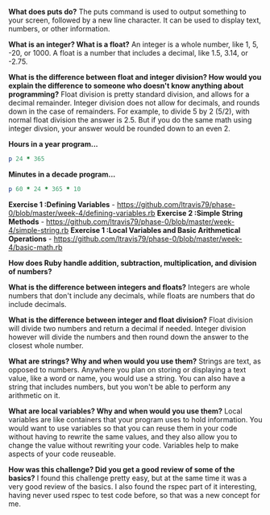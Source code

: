 **What does puts do?**
The puts command is used to output something to your screen, followed by a new line character.  It can be used to display text, numbers, or other information.

**What is an integer?  What is a float?**
An integer is a whole number, like 1, 5, -20, or 1000.  A float is a number that includes a decimal, like 1.5, 3.14, or -2.75.

**What is the difference between float and integer division?  How would you explain the difference to someone who doesn't know anything about programming?**
Float division is pretty standard division, and allows for a decimal remainder.  Integer division does not allow for decimals, and rounds down in the case of remainders.  For example, to divide 5 by 2 (5/2), with normal float division the answer is 2.5.  But if you do the same math using integer divsion, your answer would be rounded down to an even 2.


**Hours in a year program...**
```ruby
p 24 * 365
```

**Minutes in a decade program...**
```ruby
p 60 * 24 * 365 * 10
```

**Exercise 1 :Defining Variables** - https://github.com/ltravis79/phase-0/blob/master/week-4/defining-variables.rb
**Exercise 2 :Simple String Methods** - https://github.com/ltravis79/phase-0/blob/master/week-4/simple-string.rb
**Exercise 1 :Local Variables and Basic Arithmetical Operations** - https://github.com/ltravis79/phase-0/blob/master/week-4/basic-math.rb


**How does Ruby handle addition, subtraction, multiplication, and division of numbers?**


**What is the difference between integers and floats?**
Integers are whole numbers that don't include any decimals, while floats are numbers that do include decimals.

**What is the difference between integer and float division?**
Float division will divide two numbers and return a decimal if needed.  Integer division however will divide the numbers and then round down the answer to the closest whole number.

**What are strings? Why and when would you use them?**
Strings are text, as opposed to numbers.  Anywhere you plan on storing or displaying a text value, like a word or name, you would use a string.  You can also have a string that includes numbers, but you won't be able to perform any arithmetic on it.

**What are local variables? Why and when would you use them?**
Local variables are like containers that your program uses to hold information.  You would want to use variables so that you can reuse them in your code without having to rewrite the same values, and they also allow you to change the value without rewriting your code.  Variables help to make aspects of your code reuseable.

**How was this challenge? Did you get a good review of some of the basics?**
I found this challenge pretty easy, but at the same time it was a very good review of the basics.  I also found the rspec part of it interesting, having never used rspec to test code before, so that was a new concept for me.

